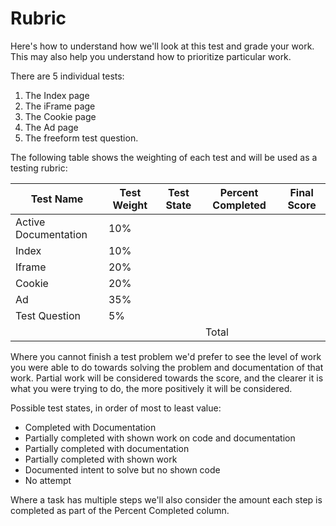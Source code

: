 # Rubric

Here's how to understand how we'll look at this test and grade your work. This may also help you understand how to prioritize particular work.

There are 5 individual tests:

1. The Index page
2. The iFrame page
3. The Cookie page
4. The Ad page
5. The freeform test question.

The following table shows the weighting of each test and will be used as a testing rubric:

| Test Name     		| Test Weight | Test State | Percent Completed | Final Score |
|-----------------------|-------------|------------|-------------------|-------------|
| Active Documentation 	| 10%         |            |                   |             |
| Index         		| 10%         |            |                   |             |
| Iframe        		| 20%         |            |                   |             |
| Cookie        		| 20%         |            |                   |             |
| Ad            		| 35%         |            |                   |             |
| Test Question 		| 5%          |            |                   |             |
|               		|             |            | Total             |             |


Where you cannot finish a test problem we'd prefer to see the level of work you were able to do towards solving the problem and documentation of that work. Partial work will be considered towards the score, and the clearer it is what you were trying to do, the more positively it will be considered.

Possible test states, in order of most to least value:

- Completed with Documentation
- Partially completed with shown work on code and documentation
- Partially completed with documentation
- Partially completed with shown work
- Documented intent to solve but no shown code
- No attempt

Where a task has multiple steps we'll also consider the amount each step is completed as part of the Percent Completed column.
